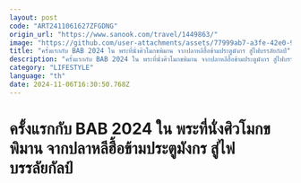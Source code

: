 ```yaml
---
layout: post
code: "ART2411061627ZFGDNG"
origin_url: "https://www.sanook.com/travel/1449863/"
image: "https://github.com/user-attachments/assets/77999ab7-a3fe-42e0-9801-ce19e305ca33"
title: "ครั้งแรกกับ BAB 2024 ใน พระที่นั่งศิวโมกขพิมาน จากปลาหลีฮื้อข้ามประตูมังกร สู่ไฟบรรลัยกัลป์"
description: "ครั้งแรกกับ BAB 2024 ใน พระที่นั่งศิวโมกขพิมาน จากปลาหลีฮื้อข้ามประตูมังกร สู่ไฟบรรลัยกัลป์ในไตรภูมิพระร่วง"
category: "LIFESTYLE"
language: "th"
date: 2024-11-06T16:30:50.768Z
---
```


# ครั้งแรกกับ BAB 2024 ใน พระที่นั่งศิวโมกขพิมาน จากปลาหลีฮื้อข้ามประตูมังกร สู่ไฟบรรลัยกัลป์
